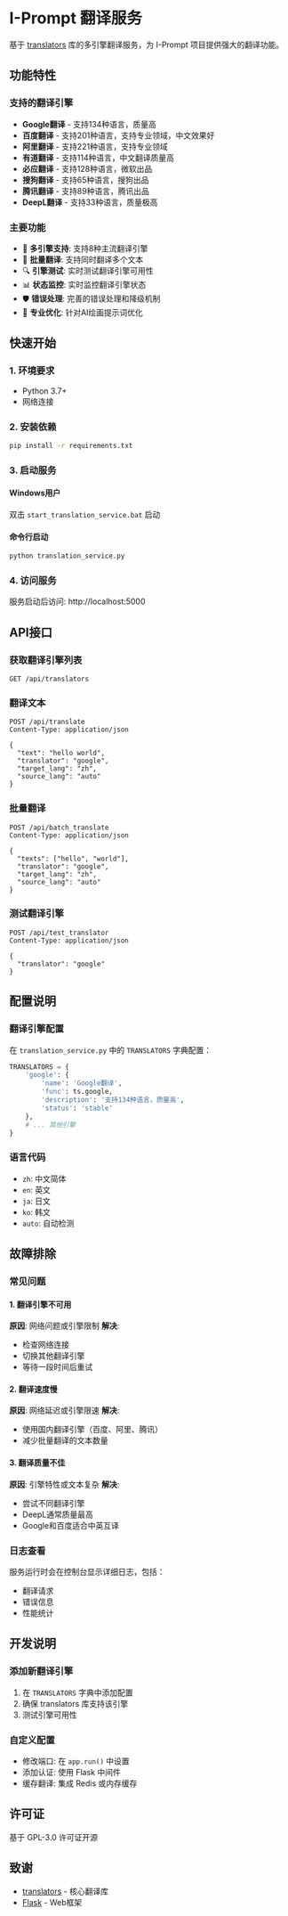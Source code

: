 # I-Prompt 翻译服务

基于 [translators](https://github.com/UlionTse/translators) 库的多引擎翻译服务，为 I-Prompt 项目提供强大的翻译功能。

## 功能特性

### 支持的翻译引擎
- **Google翻译** - 支持134种语言，质量高
- **百度翻译** - 支持201种语言，支持专业领域，中文效果好
- **阿里翻译** - 支持221种语言，支持专业领域
- **有道翻译** - 支持114种语言，中文翻译质量高
- **必应翻译** - 支持128种语言，微软出品
- **搜狗翻译** - 支持65种语言，搜狗出品
- **腾讯翻译** - 支持89种语言，腾讯出品
- **DeepL翻译** - 支持33种语言，质量极高

### 主要功能
- 🔄 **多引擎支持**: 支持8种主流翻译引擎
- 🚀 **批量翻译**: 支持同时翻译多个文本
- 🔍 **引擎测试**: 实时测试翻译引擎可用性
- 📊 **状态监控**: 实时监控翻译引擎状态
- 🛡️ **错误处理**: 完善的错误处理和降级机制
- 🎯 **专业优化**: 针对AI绘画提示词优化

## 快速开始

### 1. 环境要求
- Python 3.7+
- 网络连接

### 2. 安装依赖
```bash
pip install -r requirements.txt
```

### 3. 启动服务

#### Windows用户
双击 `start_translation_service.bat` 启动

#### 命令行启动
```bash
python translation_service.py
```

### 4. 访问服务
服务启动后访问: http://localhost:5000

## API接口

### 获取翻译引擎列表
```http
GET /api/translators
```

### 翻译文本
```http
POST /api/translate
Content-Type: application/json

{
  "text": "hello world",
  "translator": "google",
  "target_lang": "zh",
  "source_lang": "auto"
}
```

### 批量翻译
```http
POST /api/batch_translate
Content-Type: application/json

{
  "texts": ["hello", "world"],
  "translator": "google",
  "target_lang": "zh",
  "source_lang": "auto"
}
```

### 测试翻译引擎
```http
POST /api/test_translator
Content-Type: application/json

{
  "translator": "google"
}
```

## 配置说明

### 翻译引擎配置
在 `translation_service.py` 中的 `TRANSLATORS` 字典配置：

```python
TRANSLATORS = {
    'google': {
        'name': 'Google翻译',
        'func': ts.google,
        'description': '支持134种语言，质量高',
        'status': 'stable'
    },
    # ... 其他引擎
}
```

### 语言代码
- `zh`: 中文简体
- `en`: 英文
- `ja`: 日文
- `ko`: 韩文
- `auto`: 自动检测

## 故障排除

### 常见问题

#### 1. 翻译引擎不可用
**原因**: 网络问题或引擎限制
**解决**: 
- 检查网络连接
- 切换其他翻译引擎
- 等待一段时间后重试

#### 2. 翻译速度慢
**原因**: 网络延迟或引擎限速
**解决**:
- 使用国内翻译引擎（百度、阿里、腾讯）
- 减少批量翻译的文本数量

#### 3. 翻译质量不佳
**原因**: 引擎特性或文本复杂
**解决**:
- 尝试不同翻译引擎
- DeepL通常质量最高
- Google和百度适合中英互译

### 日志查看
服务运行时会在控制台显示详细日志，包括：
- 翻译请求
- 错误信息
- 性能统计

## 开发说明

### 添加新翻译引擎
1. 在 `TRANSLATORS` 字典中添加配置
2. 确保 translators 库支持该引擎
3. 测试引擎可用性

### 自定义配置
- 修改端口: 在 `app.run()` 中设置
- 添加认证: 使用 Flask 中间件
- 缓存翻译: 集成 Redis 或内存缓存

## 许可证
基于 GPL-3.0 许可证开源

## 致谢
- [translators](https://github.com/UlionTse/translators) - 核心翻译库
- [Flask](https://flask.palletsprojects.com/) - Web框架 